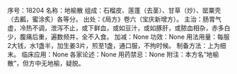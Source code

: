 序号：18204
名称：地榆散
组成：石榴皮、莲蓬（去茎）、甘草（炒）、罂粟壳（去瓤，蜜涂炙）各等分。
出处：《局方》卷六（宝庆新增方）。
主治：肠胃气虚，冷热不调，泄泻不止，或下鲜血，或如豆汁，或如豚肝，或脓血相杂，赤多白少，腹痛后重，遍数频并，全不入食。
加减：None
功效：None
用法用量：每服2大钱，水1盏半，加生姜3片，煎至1盏，通口服，不拘时候。
制备方法：上为细末。
临床应用：None
各家论述：None
用药禁忌：None
附注：本方名“地榆散”，但方中无地榆，疑脱。
